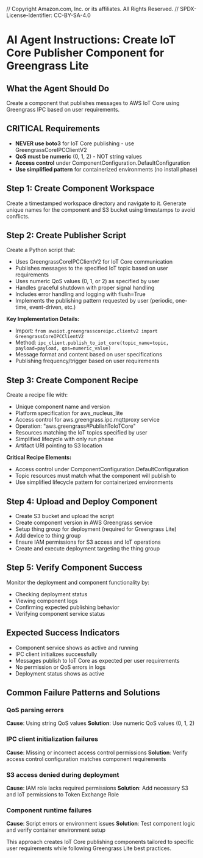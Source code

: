 // Copyright Amazon.com, Inc. or its affiliates. All Rights Reserved.
// SPDX-License-Identifier: CC-BY-SA-4.0

# AI Agent Instructions: Create IoT Core Publisher Component for Greengrass Lite

## What the Agent Should Do
Create a component that publishes messages to AWS IoT Core using Greengrass IPC based on user requirements.

## CRITICAL Requirements
- **NEVER use boto3** for IoT Core publishing - use GreengrassCoreIPCClientV2
- **QoS must be numeric** (0, 1, 2) - NOT string values
- **Access control** under ComponentConfiguration.DefaultConfiguration
- **Use simplified pattern** for containerized environments (no install phase)

## Step 1: Create Component Workspace
Create a timestamped workspace directory and navigate to it. Generate unique names for the component and S3 bucket using timestamps to avoid conflicts.

## Step 2: Create Publisher Script
Create a Python script that:
- Uses GreengrassCoreIPCClientV2 for IoT Core communication
- Publishes messages to the specified IoT topic based on user requirements
- Uses numeric QoS values (0, 1, or 2) as specified by user
- Handles graceful shutdown with proper signal handling
- Includes error handling and logging with flush=True
- Implements the publishing pattern requested by user (periodic, one-time, event-driven, etc.)

**Key Implementation Details:**
- Import: `from awsiot.greengrasscoreipc.clientv2 import GreengrassCoreIPCClientV2`
- Method: `ipc_client.publish_to_iot_core(topic_name=topic, payload=payload, qos=numeric_value)`
- Message format and content based on user specifications
- Publishing frequency/trigger based on user requirements

## Step 3: Create Component Recipe
Create a recipe file with:
- Unique component name and version
- Platform specification for aws_nucleus_lite
- Access control for aws.greengrass.ipc.mqttproxy service
- Operation: "aws.greengrass#PublishToIoTCore"
- Resources matching the IoT topics specified by user
- Simplified lifecycle with only run phase
- Artifact URI pointing to S3 location

**Critical Recipe Elements:**
- Access control under ComponentConfiguration.DefaultConfiguration
- Topic resources must match what the component will publish to
- Use simplified lifecycle pattern for containerized environments

## Step 4: Upload and Deploy Component
- Create S3 bucket and upload the script
- Create component version in AWS Greengrass service
- Setup thing group for deployment (required for Greengrass Lite)
- Add device to thing group
- Ensure IAM permissions for S3 access and IoT operations
- Create and execute deployment targeting the thing group

## Step 5: Verify Component Success
Monitor the deployment and component functionality by:
- Checking deployment status
- Viewing component logs
- Confirming expected publishing behavior
- Verifying component service status

## Expected Success Indicators
- Component service shows as active and running
- IPC client initializes successfully
- Messages publish to IoT Core as expected per user requirements
- No permission or QoS errors in logs
- Deployment status shows as active

## Common Failure Patterns and Solutions

### QoS parsing errors
**Cause**: Using string QoS values
**Solution**: Use numeric QoS values (0, 1, 2)

### IPC client initialization failures
**Cause**: Missing or incorrect access control permissions
**Solution**: Verify access control configuration matches component requirements

### S3 access denied during deployment
**Cause**: IAM role lacks required permissions
**Solution**: Add necessary S3 and IoT permissions to Token Exchange Role

### Component runtime failures
**Cause**: Script errors or environment issues
**Solution**: Test component logic and verify container environment setup

This approach creates IoT Core publishing components tailored to specific user requirements while following Greengrass Lite best practices.
